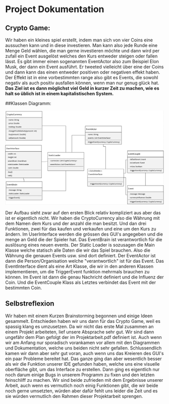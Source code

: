 # Project Dokumentation
## Crypto Game:

Wir haben ein kleines spiel erstellt, indem man sich von vier Coins eine aussuchen kann und in diese investieren.
Man kann also jede Runde eine Menge Geld wählen, die man gerne investieren möchte
und dann wird per zufall ein Event ausgelöst welches den Kurs entweder steigen oder fallen lässt.
Es gibt immer einen sogenannten EventActor also zum Beispiel Elon Musk, der dann ein Event ausführt.
Er tweeted vielleicht über eine der Coins und dann kann das einen entweder positiven oder negativen effekt haben.
Der Effekt ist in eine vorbestimmten range also gibt es Events, die sowohl negativ als auch positiv ausfallen können,
wenn man nur genug glück hat. 
**Das Ziel ist es dann möglichst viel Geld in kurzer Zeit zu machen,
wie es halt so üblich ist in einem kapitalistischen System.**


##Klassen Diagramm:

![Klassen Diagramm!](./klassen_diagramm.png "Klassen Diagramm")

Der Aufbau sieht zwar auf den ersten Blick relativ kompliziert aus aber das ist er eigentlich nicht.
Wir haben die CryptoCurrency also die Währung mit dem Namen dem Kurs und der anzahl die man besitzt.
Und dan drei Funktionen, zwei für das kaufen und verkaufen und eine um den Kurs zu ändern.
Im UserInterface werden die grössen des GUI's angegeben und die menge an Geld die der Spieler hat.
Das EventBrain ist verantwortlich für die auslösung eines neuen events.
Der Static Loader is sozusagen die Main Klasse welche statisch alle Daten die wir das Spiel brauchen.
Also die Währung die genauen Events usw. sind dort definiert.
Der EventActor ist dann die Person/Organisation welche "verantwortlich" ist für das Event.
Das EventInterface dient als eine Art Klasse, die wir in den anderen Klassen implementieren,
um die TriggerEvent funktion mehrmals brauchen zu können.
Im Event ist dann die genau Nachricht definiert und die Influenz der Coin.
Und die EventCouple Klass als Letztes verbindet das Event mit der bestimmten Coin.


## Selbstreflexion

Wir haben mit einem Kurzen Brainstorming begonnen und einige Ideen gesammelt.
Entschieden haben wir uns dann für das Crypto Game, weil es spassig klang es umzusetzen.
Da wir nicht das erste Mal zusammen an einem Projekt arbeiteten,
lief unsere Absprache sehr gut.
Wir sind dann ungefähr dem Plan gefolgt der im Projektarbeit.pdf definiert ist.
Auch wenn wir am Anfang nur sporadisch vorankamen vor allem mit den Diagrammen und Dokumentation,
welche uns beiden nicht sehr gefallen.
Schlussendlich kamen wir dann aber sehr gut voran, auch wenn uns das Kreieren des GUI's ein paar Probleme bereitet hat.
Das ganze ging dan aber wesentlich besser als wir die Funktion unserer IDE gefunden haben,
welche uns eine visuelle oberfläche gibt, um das Interface zu erstellen.
Dann ging es eigentlich nur noch darum einige Bugs in unserem Programm zu fixen und den letzten feinschliff zu machen.
Wir sind beide zufrieden mit dem Ergebnisse unserer Arbeit, auch wenn es vermutlich noch einig Funktionen gibt,
die wir beide noch gerne umsetzten, würden aber dafür fehlt uns leider die Zeit
und es sie würden vermutlich den Rahmen dieser Projektarbeit sprengen.

